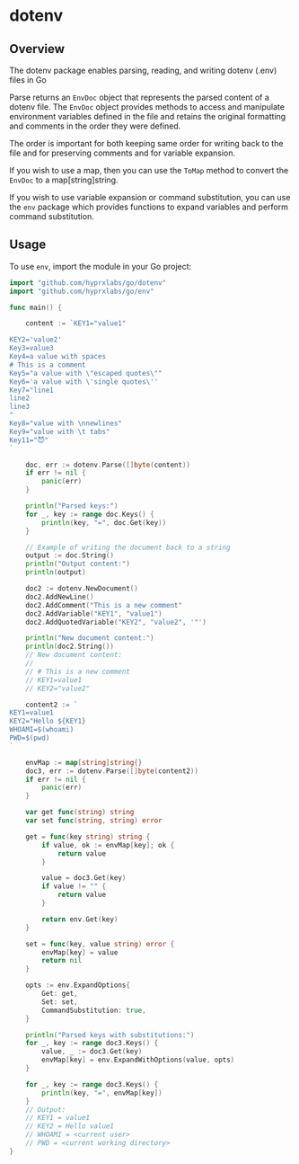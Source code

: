 # dotenv

## Overview

The dotenv package enables parsing, reading, and writing dotenv (.env) files in Go

Parse returns an `EnvDoc` object that represents the parsed content of a dotenv file. 
The `EnvDoc` object provides methods to access and manipulate environment variables defined in the file
and retains the original formatting and comments in the order they were defined.

The order is important for both keeping same order for writing back to the file and for preserving comments
and for variable expansion.

If you wish to use a map, then you can use the `ToMap` method to convert the `EnvDoc` to a map[string]string.

If you wish to use variable expansion or command substitution, you can use the `env` package
which provides functions to expand variables and perform command substitution.

## Usage

To use `env`, import the module in your Go project:

```go
import "github.com/hyprxlabs/go/dotenv"
import "github.com/hyprxlabs/go/env"

func main() {

    content := `KEY1="value1"

KEY2='value2'
Key3=value3
Key4=a value with spaces
# This is a comment
Key5="a value with \"escaped quotes\""
Key6='a value with \'single quotes\''
Key7="line1
line2
line3
"
Key8="value with \nnewlines"
Key9="value with \t tabs"
Key11="😈"
`

    doc, err := dotenv.Parse([]byte(content))
    if err != nil {
        panic(err) 
    }

    println("Parsed keys:")
    for _, key := range doc.Keys() {
        println(key, "=", doc.Get(key))
    }

    // Example of writing the document back to a string
    output := doc.String()
    println("Output content:")
    println(output)

    doc2 := dotenv.NewDocument()
    doc2.AddNewLine()
    doc2.AddComment("This is a new comment"
    doc2.AddVariable("KEY1", "value1")
    doc2.AddQuotedVariable("KEY2", "value2", '"')

    println("New document content:")
    println(doc2.String())
    // New document content:
    // 
    // # This is a new comment
    // KEY1=value1
    // KEY2="value2"

    content2 := `
KEY1=value1
KEY2="Hello ${KEY1}
WHOAMI=$(whoami)
PWD=$(pwd)
`

    envMap := map[string]string{}
    doc3, err := dotenv.Parse([]byte(content2))
    if err != nil {
        panic(err)
    }

    var get func(string) string 
    var set func(string, string) error 

    get = func(key string) string {
        if value, ok := envMap[key]; ok {
            return value
        }

        value = doc3.Get(key)
        if value != "" {
            return value
        }

        return env.Get(key)
    }

    set = func(key, value string) error {
        envMap[key] = value
        return nil
    }

    opts := env.ExpandOptions{
        Get: get,
        Set: set,
        CommandSubstitution: true,
    }

    println("Parsed keys with substitutions:")
    for _, key := range doc3.Keys() {
        value, _ := doc3.Get(key)
        envMap[key] = env.ExpandWithOptions(value, opts)
    }

    for _, key := range doc3.Keys() {
        println(key, "=", envMap[key])
    }
    // Output:
    // KEY1 = value1
    // KEY2 = Hello value1
    // WHOAMI = <current user>
    // PWD = <current working directory>
}

```
